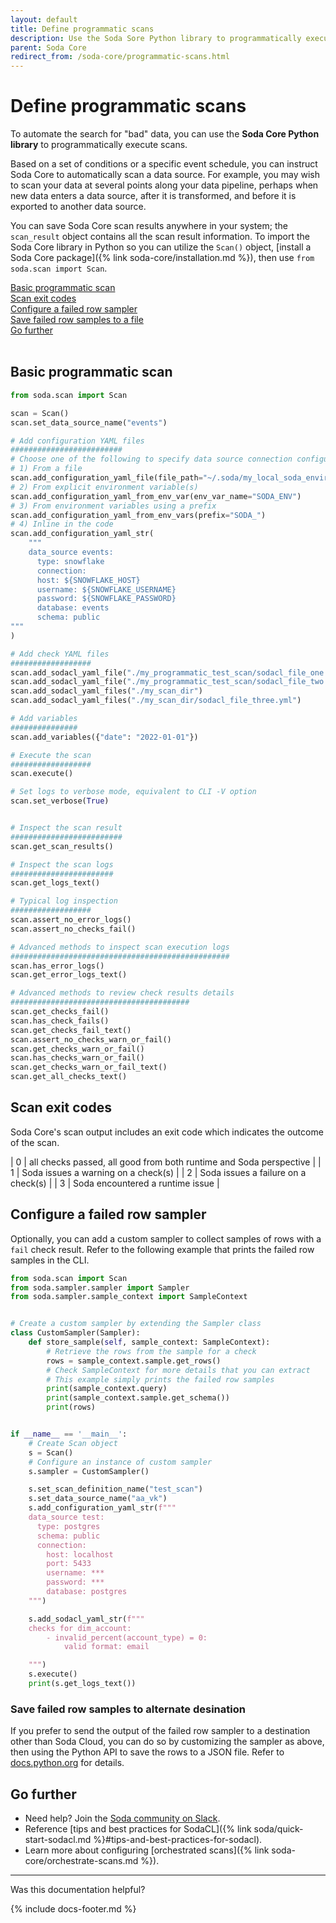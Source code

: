 ```yaml
---
layout: default
title: Define programmatic scans
description: Use the Soda Sore Python library to programmatically execute scans and automate the checks for "bad" data.
parent: Soda Core
redirect_from: /soda-core/programmatic-scans.html
---
```


# Define programmatic scans

To automate the search for "bad" data, you can use the **Soda Core Python library** to programmatically execute scans.

Based on a set of conditions or a specific event schedule, you can instruct Soda Core to automatically scan a data source. For example, you may wish to scan your data at several points along your data pipeline, perhaps when new data enters a data source, after it is transformed, and before it is exported to another data source.

You can save Soda Core scan results anywhere in your system; the `scan_result` object contains all the scan result information. To import the Soda Core library in Python so you can utilize the `Scan()` object, [install a Soda Core package]({% link soda-core/installation.md %}), then use `from soda.scan import Scan`.

[Basic programmatic scan](#basic-programmatic-scan)<br />
[Scan exit codes](#scan-exit-codes)<br />
[Configure a failed row sampler](#configure-a-failed-row-sampler)<br />
[Save failed row samples to a file](#save-failed-row-samples-to-a-file)<br />
[Go further](#go-further)<br />
<br />

## Basic programmatic scan

```python
from soda.scan import Scan

scan = Scan()
scan.set_data_source_name("events")

# Add configuration YAML files
#########################
# Choose one of the following to specify data source connection configurations :
# 1) From a file
scan.add_configuration_yaml_file(file_path="~/.soda/my_local_soda_environment.yml")
# 2) From explicit environment variable(s)
scan.add_configuration_yaml_from_env_var(env_var_name="SODA_ENV")
# 3) From environment variables using a prefix
scan.add_configuration_yaml_from_env_vars(prefix="SODA_")
# 4) Inline in the code
scan.add_configuration_yaml_str(
    """
    data_source events:
      type: snowflake
      connection:
      host: ${SNOWFLAKE_HOST}
      username: ${SNOWFLAKE_USERNAME}
      password: ${SNOWFLAKE_PASSWORD}
      database: events
      schema: public
"""
)

# Add check YAML files
##################
scan.add_sodacl_yaml_file("./my_programmatic_test_scan/sodacl_file_one.yml")
scan.add_sodacl_yaml_file("./my_programmatic_test_scan/sodacl_file_two.yml")
scan.add_sodacl_yaml_files("./my_scan_dir")
scan.add_sodacl_yaml_files("./my_scan_dir/sodacl_file_three.yml")

# Add variables
###############
scan.add_variables({"date": "2022-01-01"})

# Execute the scan
##################
scan.execute()

# Set logs to verbose mode, equivalent to CLI -V option
scan.set_verbose(True)


# Inspect the scan result
#########################
scan.get_scan_results()

# Inspect the scan logs
#######################
scan.get_logs_text()

# Typical log inspection
##################
scan.assert_no_error_logs()
scan.assert_no_checks_fail()

# Advanced methods to inspect scan execution logs 
#################################################
scan.has_error_logs()
scan.get_error_logs_text()

# Advanced methods to review check results details
########################################
scan.get_checks_fail()
scan.has_check_fails()
scan.get_checks_fail_text()
scan.assert_no_checks_warn_or_fail()
scan.get_checks_warn_or_fail()
scan.has_checks_warn_or_fail()
scan.get_checks_warn_or_fail_text()
scan.get_all_checks_text()
```


## Scan exit codes

Soda Core's scan output includes an exit code which indicates the outcome of the scan.

| 0 | all checks passed, all good from both runtime and Soda perspective |
| 1 | Soda issues a warning on a check(s) |
| 2 | Soda issues a failure on a check(s) |
| 3 | Soda encountered a runtime issue |


## Configure a failed row sampler

Optionally, you can add a custom sampler to collect samples of rows with a `fail` check result. Refer to the following example that prints the failed row samples in the CLI.

```python
from soda.scan import Scan
from soda.sampler.sampler import Sampler
from soda.sampler.sample_context import SampleContext


# Create a custom sampler by extending the Sampler class
class CustomSampler(Sampler):
    def store_sample(self, sample_context: SampleContext):
        # Retrieve the rows from the sample for a check
        rows = sample_context.sample.get_rows()
        # Check SampleContext for more details that you can extract
        # This example simply prints the failed row samples
        print(sample_context.query)
        print(sample_context.sample.get_schema())
        print(rows)


if __name__ == '__main__':
    # Create Scan object
    s = Scan()
    # Configure an instance of custom sampler
    s.sampler = CustomSampler()

    s.set_scan_definition_name("test_scan")
    s.set_data_source_name("aa_vk")
    s.add_configuration_yaml_str(f"""
    data_source test:
      type: postgres
      schema: public
      connection:
        host: localhost
        port: 5433
        username: ***
        password: ***
        database: postgres
    """)

    s.add_sodacl_yaml_str(f"""
    checks for dim_account:
        - invalid_percent(account_type) = 0:
            valid format: email

    """)
    s.execute()
    print(s.get_logs_text())
```

### Save failed row samples to alternate desination

If you prefer to send the output of the failed row sampler to a destination other than Soda Cloud, you can do so by customizing the sampler as above, then using the Python API to save the rows to a JSON file. Refer to <a href="https://docs.python.org/3/tutorial/inputoutput.html#reading-and-writing-files" target="_blank">docs.python.org</a> for details.


## Go further
* Need help? Join the <a href="http://community.soda.io/slack" target="_blank"> Soda community on Slack</a>.
* Reference [tips and best practices for SodaCL]({% link soda/quick-start-sodacl.md %}#tips-and-best-practices-for-sodacl).
* Learn more about configuring [orchestrated scans]({% link soda-core/orchestrate-scans.md %}).


---

Was this documentation helpful?

<!-- LikeBtn.com BEGIN -->
<span class="likebtn-wrapper" data-theme="tick" data-i18n_like="Yes" data-ef_voting="grow" data-show_dislike_label="true" data-counter_zero_show="true" data-i18n_dislike="No"></span>
<script>(function(d,e,s){if(d.getElementById("likebtn_wjs"))return;a=d.createElement(e);m=d.getElementsByTagName(e)[0];a.async=1;a.id="likebtn_wjs";a.src=s;m.parentNode.insertBefore(a, m)})(document,"script","//w.likebtn.com/js/w/widget.js");</script>
<!-- LikeBtn.com END -->

{% include docs-footer.md %}
